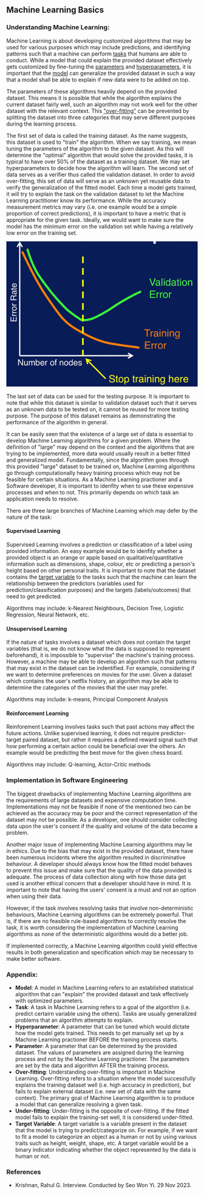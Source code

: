 ## Machine Learning Basics

### Understanding Machine Learning:
Machine Learning is about developing customized algorithms that may be used for various purposes which may include predictions, and identifying patterns such that a machine can perform [tasks](#Task) that humans are able to conduct. While a model that could explain the provided dataset effectively gets customized by fine-tuning the [parameters](#Parameter) and [hyperparameters](#Hyperparameter), it is important that the [model](#Model) can generalize the provided dataset in such a way that a model shall be able to explain if new data were to be added on top.

The parameters of these algorithms heavily depend on the provided dataset. This means it is possible that while the algorithm explains the current dataset fairly well, such an algorithm may not work well for the other dataset with the relevant context. This ["over-fitting"](#Overfitting) can be prevented by splitting the dataset into three categories that may serve different purposes during the learning process.

The first set of data is called the training dataset. As the name suggests, this dataset is used to "train" the algorithm. When we say training, we mean tuning the parameters of the algorithm to the given dataset. As this will determine the "optimal" algorithm that would solve the provided tasks, it is typical to have over 50% of the dataset as a training dataset. We may set hyperparameters to decide how the algorithm will learn.
The second set of data serves as a verifier thus called the validation dataset. In order to avoid over-fitting, this set of data will serve as an unknown yet reusable data to verify the generalization of the fitted model. Each time a model gets trained, it will try to explain the task on the validation dataset to let the Machine Learning practitioner know its performance. While the accuracy measurement metrics may vary (i.e. one example would be a simple proportion of correct predictions), it is important to have a metric that is appropriate for the given task. Ideally, we would want to make sure the model has the minimum error on the validation set while having a relatively low error on the training set.

![Image Credit: The Elements of Statistical Learning](example_machine_learning.png?raw=true "Training and Validation")

The last set of data can be used for the testing purpose. It is important to note that while this dataset is similar to validation dataset such that it serves as an unknown data to be tested on, it cannot be reused for more testing purpose. The purpose of this dataset remains as demonstrating the performance of the algorithm in general.

It can be easily seen that the existence of a large set of data is essential to develop Machine Learning algorithms for a given problem. Where the definition of "large" may depend on the context and the algorithms that are trying to be implemented, more data would usually result in a better fitted and generalized model. Fundamentally, since the algorithm goes through this provided "large" dataset to be trained on, Machine Learning algorithms go through computationally heavy training process which may not be feasible for certain situations. As a Machine Learning practioner and a Software developer, it is important to idenfity when to use these expensive processes and when to not. This primarily depends on which task an application needs to resolve.

There are three large branches of Machine Learning which may defer by the nature of the task:

#### Supervised Learning

Supervised Learning involves a prediction or classification of a label using provided information. An easy example would be to idenfity whether a provided object is an orange or apple based on qualitative/quantitative information such as dimensions, shape, colour, etc or predicting a person's height based on other personal traits. It is important to note that the dataset contains the [target variable](#Target) to the tasks such that the machine can learn the relationship between the predictors (variables used for prediction/classification purposes) and the targets (labels/outcomes) that need to get predicted.

Algorithms may include: k-Nearest Neighbours, Decision Tree, Logistic Regression, Neural Network, etc.

#### Unsupervised Learning

If the nature of tasks involves a dataset which does not contain the target variables (that is, we do not know what the data is supposed to represent beforehand), it is impossible to "supervise" the machine's training process. However, a machine may be able to develop an algorithm such that patterns that may exist in the dataset can be indentified. For example, considering if we want to determine preferences on movies for the user. Given a dataset which contains the user's netflix history, an algorithm may be able to determine the categories of the movies that the user may prefer. 

Algorithms may include: k-means, Principal Component Analysis

#### Reinforcement Learning

Reinforement Learning involves tasks such that past actions may affect the future actions. Unlike supervised learning, it does not require predictor-target paired dataset, but rather it requires a defined reward signal such that how performing a certain action could be beneficial over the others. An example would be predicting the best move for the given chess board. 

Algorithms may include: Q-learning, Actor-Critic methods


### Implementation in Software Engineering

The biggest drawbacks of implementing Machine Learning algorithms are the requirements of large datasets and expensive computation time. Implementations may not be feasible if none of the mentioned two can be achieved as the accuracy may be poor and the correct representation of the dataset may not be possible. As a developer, one should consider collecting data upon the user's consent if the quality and volume of the data become a problem. 

Another major issue of implementing Machine Learning algorithms may lie in ethics. Due to the bias that may exist in the provided dataset, there have been numerous incidents where the algorithm resulted in discriminative behaviour. A developer should always know how the fitted model behaves to prevent this issue and make sure that the quality of the data provided is adequate. The process of data collection along with how those data get used is another ethical concern that a developer should have in mind. It is important to note that having the users' consent is a must and not an option when using their data.

However, if the task involves resolving tasks that involve non-deterministic behaviours, Machine Learning algorithms can be extremely powerful. That is, if there are no feasible rule-based algorithms to correctly resolve the task, it is worth considering the implementation of Machine Learning algorithms as none of the deterministic algorithms would do a better job.

If implemented correctly, a Machine Learning algorithm could yield effective results in both generalization and specification which may be necessary to make better software.

### Appendix:
* **<span id="Model">Model</span>**: A model in Machine Learning refers to an established statistical algorithm that can "explain" the provided dataset and task effectively with optimized parameters.
* **<span id="Task">Task</span>**: A task in Machine Learning refers to a goal of the algorithm (i.e. predict certairn variable using the others). Tasks are usually generalized problems that an algorithm attempts to explain.
* **<span id="Hyperparameter">Hyperparameter</span>**: A parameter that can be tuned which would dictate how the model gets trained. This needs to get manually set up by a Machine Learning practioner BEFORE the training process starts.
* **<span id="Parameter">Parameter</span>**: A parameter that can be determined by the provided dataset. The values of parameters are assigned during the learning process and not by the Machine Learning practioner. The parameters are set by the data and algorithm AFTER the training process.
* **<span id="Overfitting">Over-fitting</span>**: Understanding over-fitting is important in Machine Learning. Over-fitting refers to a situation where the model successfully explains the training dataset well (i.e. high accuracy in prediction), but fails to explain external dataset (i.e. new set of data with the same context). The primary goal of Machine Learning algorithm is to produce a model that can generalize resolving a given task.
* **Under-fitting**: Under-fitting is the opposite of over-fitting. If the fitted model fails to explain the training-set well, it is considered under-fitted.
* **<span id="Target">Target Variable</span>**: A target variable is a variable present in the dataset that the model is trying to predict/categorize on. For example, if we want to fit a model to categorize an object as a human or not by using various traits such as height, weight, shape, etc. A target variable would be a binary indicator indicating whether the object represented by the data is human or not.



### References

* Krishnan, Rahul G. Interview. Conducted by Seo Won Yi. 29 Nov 2023.
